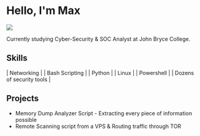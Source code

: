 # Hello, I'm Max
<a href="https://linkedin.com/in/max-homyakov-14868b319/"><img src="https://img.shields.io/badge/-LinkedIn-0072b1?&style=for-the-badge&logo=linkedin&logoColor=white" /></a>

Currently studying Cyber-Security & SOC Analyst at John Bryce College.

## Skills
| Networking |
| Bash Scripting |
| Python | 
| Linux |
| Powershell |
| Dozens of security tools |

## Projects
- Memory Dump Analyzer Script - Extracting every piece of information possible
- Remote Scanning script from a VPS & Routing traffic through TOR 
